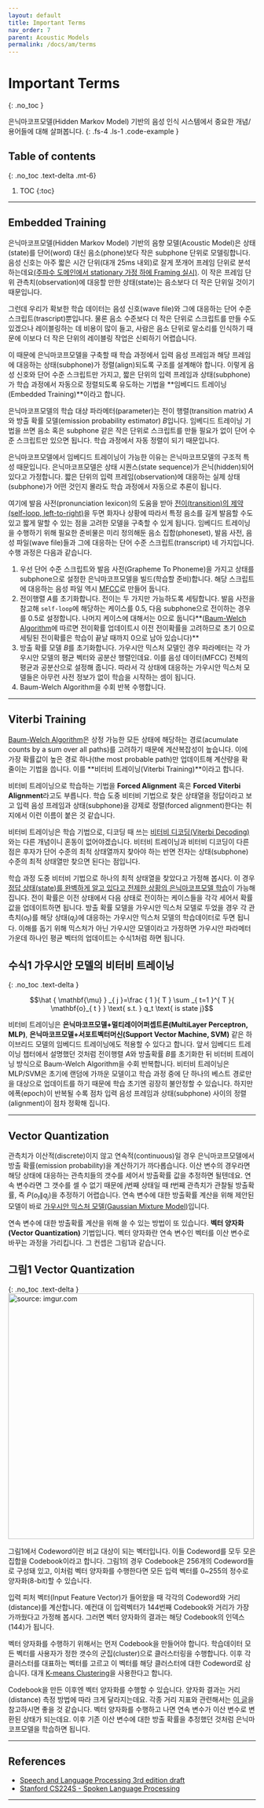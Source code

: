 ```yaml
---
layout: default
title: Important Terms
nav_order: 7
parent: Acoustic Models
permalink: /docs/am/terms
---
```


# Important Terms
{: .no_toc }

은닉마코프모델(Hidden Markov Model) 기반의 음성 인식 시스템에서 중요한 개념/용어들에 대해 살펴봅니다.
{: .fs-4 .ls-1 .code-example }


## Table of contents
{: .no_toc .text-delta .mt-6}

1. TOC
{:toc}


---

## Embedded Training

은닉마코프모델(Hidden Markov Model) 기반의 음향 모델(Acoustic Model)은 상태(state)를 단어(word) 대신 음소(phone)보다 작은 subphone 단위로 모델링합니다. 음성 신호는 아주 짧은 시간 단위(대개 25ms 내외)로 잘게 쪼개어 프레임 단위로 분석하는데요[(주파수 도메인에서 stationary 가정 하에 Framing 실시)](https://ratsgo.github.io/speechbook/docs/fe/mfcc). 이 작은 프레임 단위 관측치(observation)에 대응할 만한 상태(state)는 음소보다 더 작은 단위일 것이기 때문입니다.

그런데 우리가 확보한 학습 데이터는 음성 신호(wave file)와 그에 대응하는 단어 수준 스크립트(trascript)뿐입니다. 물론 음소 수준보다 더 작은 단위로 스크립트를 만들 수도 있겠으나 레이블링하는 데 비용이 많이 들고, 사람은 음소 단위로 말소리를 인식하기 때문에 이보다 더 작은 단위의 레이블링 작업은 신뢰하기 어렵습니다.

이 때문에 은닉마코프모델을 구축할 때 학습 과정에서 입력 음성 프레임과 해당 프레임에 대응하는 상태(subphone)가 정렬(align)되도록 구조를 설계해야 합니다. 이렇게 음성 신호와 단어 수준 스크립트만 가지고, 짧은 단위의 입력 프레임과 상태(subphone)가 학습 과정에서 자동으로 정렬되도록 유도하는 기법을 **임베디드 트레이닝(Embedded Training)**이라고 합니다. 

은닉마코프모델의 학습 대상 파라메터(parameter)는 전이 행렬(transition matrix) $A$와 방출 확률 모델(emission probability estimator) $B$입니다. 임베디드 트레이닝 기법을 쓰면 음소 혹은 subphone 같은 작은 단위로 스크립트를 만들 필요가 없이 단어 수준 스크립트만 있으면 됩니다. 학습 과정에서 자동 정렬이 되기 때문입니다. 

은닉마코프모델에서 임베디드 트레이닝이 가능한 이유는 은닉마코프모델의 구조적 특성 때문입니다. 은닉마코프모델은 상태 시퀀스(state sequence)가 은닉(hidden)되어 있다고 가정합니다. 짧은 단위의 입력 프레임(observation)에 대응하는 실제 상태(subphone)가 어떤 것인지 몰라도 학습 과정에서 자동으로 추론이 됩니다. 

여기에 발음 사전(pronunciation lexicon)의 도움을 받아 [전이(transition)의 제약(self-loop, left-to-right)](http://ratsgo.github.io/speechbook/docs/am/legacy#hidden-markov-model)을 두면 화자나 상황에 따라서 특정 음소를 길게 발음할 수도 있고 짧게 말할 수 있는 점을 고려한 모델을 구축할 수 있게 됩니다. 임베디드 트레이닝을 수행하기 위해 필요한 준비물은 미리 정의해둔 음소 집합(phoneset), 발음 사전, 음성 파일(wave file)들과 그에 대응하는 단어 수준 스크립트(transcript) 네 가지입니다. 수행 과정은 다음과 같습니다.

1. 우선 단어 수준 스크립트와 발음 사전(Grapheme To Phoneme)을 가지고 상태를 subphone으로 설정한 은닉마코프모델을 빌드(학습할 준비)합니다. 해당 스크립트에 대응하는 음성 파일 역시 [MFCC](https://ratsgo.github.io/speechbook/docs/fe/mfcc)로 만들어 둡니다.
2. 전이행렬 $A$를 초기화합니다. 전이는 두 가지만 가능하도록 세팅합니다. 발음 사전을 참고해 `self-loop`에 해당하는 케이스를 0.5, 다음 subphone으로 전이하는 경우를 0.5로 설정합니다. 나머지 케이스에 대해서는 0으로 둡니다**([Baum-Welch Algorithm](https://ratsgo.github.io/speechbook/docs/am/baumwelch)에 따르면 전이확률 업데이트시 이전 전이확률을 고려하므로 초기 0으로 세팅된 전이확률은 학습이 끝날 때까지 0으로 남아 있습니다)**
3. 방출 확률 모델 $B$를 초기화합니다. 가우시안 믹스처 모델인 경우 파라메터는 각 가우시안 모델의 평균 벡터와 공분산 행렬인데요. 이를 음성 데이터(MFCC) 전체의 평균과 공분산으로 설정해 줍니다. 따라서 각 상태에 대응하는 가우시안 믹스처 모델들은 아무런 사전 정보가 없이 학습을 시작하는 셈이 됩니다.
4. Baum-Welch Algorithm을 수회 반복 수행합니다.


---


## Viterbi Training

[Baum-Welch Algorithm](https://ratsgo.github.io/speechbook/docs/am/baumwelch)은 상정 가능한 모든 상태에 해당하는 경로(acumulate counts by a sum over all paths)를 고려하기 때문에 계산복잡성이 높습니다. 이에 가장 확률값이 높은 경로 하나(the most probable path)만 업데이트해 계산량을 확 줄이는 기법을 씁니다. 이를 **비터비 트레이닝(Viterbi Training)**이라고 합니다. 

비터비 트레이닝으로 학습하는 기법을 **Forced Alignment** 혹은 **Forced Viterbi Alignment**라고도 부릅니다. 학습 도중 비터비 기법으로 찾은 상태열을 정답이라고 보고 입력 음성 프레임과 상태(subphone)을 강제로 정렬(forced alignment)한다는 취지에서 이런 이름이 붙은 것 같습니다.

비터비 트레이닝은 학습 기법으로, 디코딩 때 쓰는 [비터비 디코딩(Viterbi Decoding)](http://ratsgo.github.io/speechbook/docs/decoding/viterbi)와는 다른 개념이니 혼동이 없어야겠습니다. 비터비 트레이닝과 비터비 디코딩이 다른 점은 후자가 단어 수준의 최적 상태열까지 찾아야 하는 반면 전자는 상태(subphone) 수준의 최적 상태열만 찾으면 된다는 점입니다. 

학습 과정 도중 비터비 기법으로 하나의 최적 상태열을 찾았다고 가정해 봅시다. 이 경우 [정답 상태(state)를 완벽하게 알고 있다고 전제한 상황의 은닉마코프모델 학습](https://ratsgo.github.io/speechbook/docs/am/baumwelch#%EC%83%81%ED%83%9C%EB%A5%BC-%EC%95%8C-%EA%B2%BD%EC%9A%B0%EC%9D%98-hmm-%ED%95%99%EC%8A%B5)이 가능해집니다. 전이 확률은 이전 상태에서 다음 상태로 전이하는 케이스들을 각각 세어서 확률값을 업데이트하면 됩니다. 방출 확률 모델을 가우시안 믹스처 모델로 두었을 경우 각 관측치($o_t$)를 해당 상태($q_j$)에 대응하는 가우시안 믹스처 모델의 학습데이터로 두면 됩니다. 이해를 돕기 위해 믹스처가 아닌 가우시안 모델이라고 가정하면 가우시안 파라메터 가운데 하나인 평균 벡터의 업데이트는 수식1처럼 하면 됩니다.


## **수식1** 가우시안 모델의 비터비 트레이닝
{: .no_toc .text-delta }

$$\hat { \mathbf{\mu}  } _{ j }=\frac { 1 }{ T } \sum _{ t=1 }^{ T }{ \mathbf{o}_{ t } } \text{  s.t. } q_t \text{ is state j}$$


비터비 트레이닝은 **은닉마코프모델+멀티레이어퍼셉트론(MultiLayer Perceptron, MLP)**, **은닉마코프모델+서포트벡터머신(Support Vector Machine, SVM)** 같은 하이브리드 모델의 임베디드 트레이닝에도 적용할 수 있다고 합니다. 앞서 임베디드 트레이닝 챕터에서 설명했던 것처럼 전이행렬 $A$와 방출확률 $B$를 초기화한 뒤 비터비 트레이닝 방식으로 Baum-Welch Algorithm을 수회 반복합니다. 비터비 트레이닝은 MLP/SVM은 초기에 랜덤에 가까운 모델이고 학습 과정 중에 단 하나의 베스트 경로만을 대상으로 업데이트를 하기 때문에 학습 초기엔 굉장히 불안정할 수 있습니다. 하지만 에폭(epoch)이 반복될 수록 점차 입력 음성 프레임과 상태(subphone) 사이의 정렬(alignment)이 점차 정확해 집니다. 


---


## Vector Quantization


관측치가 이산적(discrete)이지 않고 연속적(continuous)일 경우 은닉마코프모델에서 방출 확률(emission probability)을 계산하기가 까다롭습니다. 이산 변수의 경우라면 해당 상태에 대응하는 관측치들의 갯수를 세어서 방출확률 값을 추정하면 될텐데요. 연속 변수라면 그 갯수를 셀 수 없기 때문에 $j$번째 상태일 때 $t$번째 관측치가 관찰될 방출확률, 즉 $P(o_t\|q_j)$을 추정하기 어렵습니다. 연속 변수에 대한 방출확률 계산을 위해 제안된 모델이 바로 [가우시안 믹스처 모델(Gaussian Mixture Model)](https://ratsgo.github.io/speechbook/docs/am/gmm)입니다.

연속 변수에 대한 방출확률 계산을 위해 쓸 수 있는 방법이 또 있습니다. **벡터 양자화(Vector Quantization)** 기법입니다. 벡터 양자화란 연속 변수인 벡터를 이산 변수로 바꾸는 과정을 가리킵니다. 그 컨셉은 그림1과 같습니다.

## **그림1** Vector Quantization
{: .no_toc .text-delta }
<img src="https://i.imgur.com/vkXekYM.png" width="500px" title="source: imgur.com" />

그림1에서 Codeword이란 비교 대상이 되는 벡터입니다. 이들 Codeword를 모두 모은 집합을 Codebook이라고 합니다. 그림1의 경우 Codebook은 256개의 Codeword들로 구성돼 있고, 이처럼 벡터 양자화를 수행한다면 모든 입력 벡터를 0~255의 정수로 양자화(8-bit)할 수 있습니다.

입력 피처 벡터(Input Feature Vector)가 들어왔을 때 각각의 Codeword와 거리(distance)를 계산합니다. 예컨대 이 입력벡터가 144번째 Codebook와 거리가 가장 가까웠다고 가정해 봅시다. 그러면 벡터 양자화의 결과는 해당 Codebook의 인덱스(144)가 됩니다.

벡터 양자화를 수행하기 위해서는 먼저 Codebook을 만들어야 합니다. 학습데이터 모든 벡터를 사용자가 정한 갯수의 군집(cluster)으로 클러스터링을 수행합니다. 이후 각 클러스터를 대표하는 벡터를 고르고 이 벡터를 해당 클러스터에 대한 Codeword로 삼습니다. 대개 [K-means Clustering](https://ratsgo.github.io/machine%20learning/2017/04/19/KC)을 사용한다고 합니다. 

Codebook을 만든 이후엔 벡터 양자화를 수행할 수 있습니다. 양자화 결과는 거리(distance) 측정 방법에 따라 크게 달라지는데요. 각종 거리 지표와 관련해서는 [이 글](https://ratsgo.github.io/machine%20learning/2017/04/17/KNN)을 참고하시면 좋을 것 같습니다. 벡터 양자화를 수행하고 나면 연속 변수가 이산 변수로 변환된 상태가 되는데요. 이후 기존 이산 변수에 대한 방출 확률을 추정했던 것처럼 은닉마코프모델을 학습하면 됩니다.


---


## References

- [Speech and Language Processing 3rd edition draft](https://web.stanford.edu/~jurafsky/slp3)
- [Stanford CS224S - Spoken Language Processing](https://web.stanford.edu/class/cs224s)


---